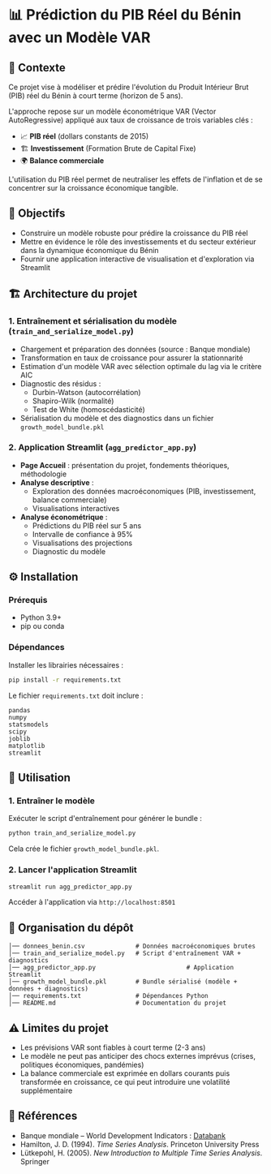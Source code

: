 # 📊 Prédiction du PIB Réel du Bénin avec un Modèle VAR

## 📝 Contexte

Ce projet vise à modéliser et prédire l'évolution du Produit Intérieur Brut (PIB) réel du Bénin à court terme (horizon de 5 ans).

L'approche repose sur un modèle économétrique VAR (Vector AutoRegressive) appliqué aux taux de croissance de trois variables clés :

* 📈 **PIB réel** (dollars constants de 2015)
* 🏗️ **Investissement** (Formation Brute de Capital Fixe)
* 🌍 **Balance commerciale**

L'utilisation du PIB réel permet de neutraliser les effets de l'inflation et de se concentrer sur la croissance économique tangible.

## 🎯 Objectifs

* Construire un modèle robuste pour prédire la croissance du PIB réel
* Mettre en évidence le rôle des investissements et du secteur extérieur dans la dynamique économique du Bénin
* Fournir une application interactive de visualisation et d'exploration via Streamlit

## 🏗️ Architecture du projet

### 1. Entraînement et sérialisation du modèle (`train_and_serialize_model.py`)

* Chargement et préparation des données (source : Banque mondiale)
* Transformation en taux de croissance pour assurer la stationnarité
* Estimation d'un modèle VAR avec sélection optimale du lag via le critère AIC
* Diagnostic des résidus :
  * Durbin-Watson (autocorrélation)
  * Shapiro-Wilk (normalité)
  * Test de White (homoscédasticité)
* Sérialisation du modèle et des diagnostics dans un fichier `growth_model_bundle.pkl`

### 2. Application Streamlit (`agg_predictor_app.py`)

* **Page Accueil** : présentation du projet, fondements théoriques, méthodologie
* **Analyse descriptive** :
  * Exploration des données macroéconomiques (PIB, investissement, balance commerciale)
  * Visualisations interactives
* **Analyse économétrique** :
  * Prédictions du PIB réel sur 5 ans
  * Intervalle de confiance à 95%
  * Visualisations des projections
  * Diagnostic du modèle

## ⚙️ Installation

### Prérequis

* Python 3.9+
* pip ou conda

### Dépendances

Installer les librairies nécessaires :

```bash
pip install -r requirements.txt
```

Le fichier `requirements.txt` doit inclure :

```
pandas
numpy
statsmodels
scipy
joblib
matplotlib
streamlit
```

## 🚀 Utilisation

### 1. Entraîner le modèle

Exécuter le script d'entraînement pour générer le bundle :

```bash
python train_and_serialize_model.py
```

Cela crée le fichier `growth_model_bundle.pkl`.

### 2. Lancer l'application Streamlit

```bash
streamlit run agg_predictor_app.py
```

Accéder à l'application via `http://localhost:8501`

## 📂 Organisation du dépôt

```
│── donnees_benin.csv              # Données macroéconomiques brutes
│── train_and_serialize_model.py   # Script d'entraînement VAR + diagnostics
│── agg_predictor_app.py                         # Application Streamlit
│── growth_model_bundle.pkl        # Bundle sérialisé (modèle + données + diagnostics)
│── requirements.txt               # Dépendances Python
│── README.md                      # Documentation du projet
```

## ⚠️ Limites du projet

* Les prévisions VAR sont fiables à court terme (2-3 ans)
* Le modèle ne peut pas anticiper des chocs externes imprévus (crises, politiques économiques, pandémies)
* La balance commerciale est exprimée en dollars courants puis transformée en croissance, ce qui peut introduire une volatilité supplémentaire

## 📖 Références

* Banque mondiale – World Development Indicators : [Databank](https://databank.worldbank.org/source/world-development-indicators)
* Hamilton, J. D. (1994). *Time Series Analysis*. Princeton University Press
* Lütkepohl, H. (2005). *New Introduction to Multiple Time Series Analysis*. Springer
